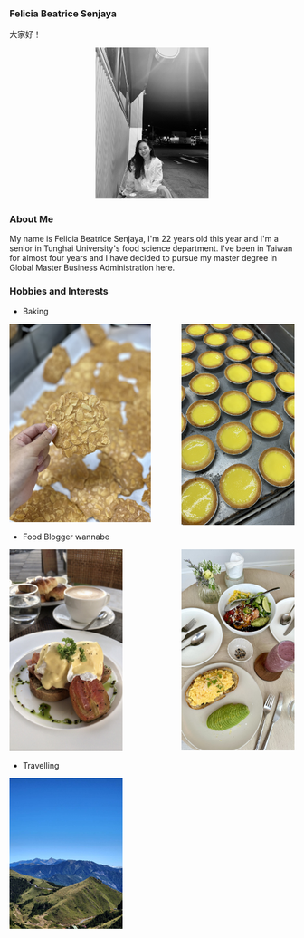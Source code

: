 ### Felicia Beatrice Senjaya
大家好！

<p align="center">
<img src="photo.jpg" width="200">
</p>

### About Me
My name is Felicia Beatrice Senjaya, I'm 22 years old this year and I'm a senior in Tunghai University's food science department. I've been in Taiwan for almost four years and I have decided to pursue my master degree in Global Master Business Administration here.

### Hobbies and Interests
 - Baking
 <p align="left">
<img src="E1F7C287-F0A2-4F7B-8251-DB539347B328.JPG" width="200" align="right"> <img src="IMG-1810.jpg" width="250" height="350"> 

 - Food Blogger wannabe
 <p align="left">
<img src="IMG-0727.jpg" width="200" align="right"> <img src="3DCF3771-3F92-483E-9DA4-5D7C02DD2045.jpg" width="200">

 - Travelling
<p align="Left">
<img src="1204652.jpg" width="200">


<!--
**fbeatrices/fbeatrices** is a ✨ _special_ ✨ repository because its `README.md` (this file) appears on your GitHub profile.

Here are some ideas to get you started:

- 🔭 I’m currently working on ...
- 🌱 I’m currently learning ...
- 👯 I’m looking to collaborate on ...
- 🤔 I’m looking for help with ...
- 💬 Ask me about ...
- 📫 How to reach me: ...
- 😄 Pronouns: ...
- ⚡ Fun fact: ...
-->
